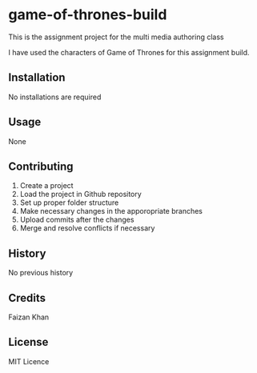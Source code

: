 # game-of-thrones-build
This is the assignment project for the multi media authoring class

I have used the characters of Game of Thrones for this assignment build.

## Installation
No installations are required

## Usage
None

## Contributing
1. Create a project
2. Load the project in Github repository
3. Set up proper folder structure
4. Make necessary changes in the apporopriate branches
5. Upload commits after the changes
6. Merge and resolve conflicts if necessary

## History
No previous history

## Credits
Faizan Khan

## License
MIT Licence


